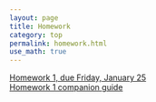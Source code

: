 ```yaml
---
layout: page
title: Homework
category: top
permalink: homework.html
use_math: true
---
```


<a href="hw/hw1.pdf">Homework 1, due Friday, January 25</a><br>
<a href="hw/hw1-companion.pdf">Homework 1 companion guide</a><br>

